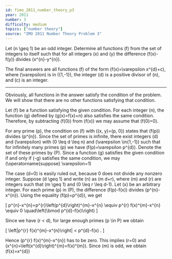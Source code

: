 ```yaml
---
id: fimo_2011_number_theory_p3
year: 2011
number: 3
difficulty: medium
topics: ["number theory"]
source: "IMO 2011 Number Theory Problem 3"
---
```


Let \(n \geq 1\) be an odd integer. Determine all functions \(f\) from the set of integers to itself such that for all integers \(x\) and \(y\) the difference \(f(x)-f(y)\) divides \(x^{n}-y^{n}\).

The final answers are all functions \(f\) of the form \(f(x)=\varepsilon x^{d}+c\), where \(\varepsilon\) is in \(\{1,-1\}\), the integer \(d\) is a positive divisor of \(n\), and \(c\) is an integer.

---
Obviously, all functions in the answer satisfy the condition of the problem. We will show that there are no other functions satisfying that condition.

Let \(f\) be a function satisfying the given condition. For each integer \(n\), the function \(g\) defined by \(g(x)=f(x)+n\) also satisfies the same condition. Therefore, by subtracting \(f(0)\) from \(f(x)\) we may assume that \(f(0)=0\).

For any prime \(p\), the condition on \(f\) with \((x, y)=(p, 0)\) states that \(f(p)\) divides \(p^{n}\). Since the set of primes is infinite, there exist integers \(d\) and \(\varepsilon\) with \(0 \leq d \leq n\) and \(\varepsilon \in\{1,-1\}\) such that for infinitely many primes \(p\) we have \(f(p)=\varepsilon p^{d}\). Denote the set of these primes by \(P\). Since a function \(g\) satisfies the given condition if and only if \(-g\) satisfies the same condition, we may \(\operatorname{suppose} \varepsilon=1\)

The case \(d=0\) is easily ruled out, because 0 does not divide any nonzero integer. Suppose \(d \geq 1\) and write \(n\) as \(m d+r\), where \(m\) and \(r\) are integers such that \(m \geq 1\) and \(0 \leq r \leq d-1\). Let \(x\) be an arbitrary integer. For each prime \(p\) in \(P\), the difference \(f(p)-f(x)\) divides \(p^{n}-x^{n}\). Using the equality \(f(p)=p^{d}\), we get

\[
p^{n}-x^{n}=p^{r}\left(p^{d}\right)^{m}-x^{n} \equiv p^{r} f(x)^{m}-x^{n} \equiv 0 \quad\left(\bmod p^{d}-f(x)\right)
\]

Since we have \(r < d\), for large enough primes \(p \in P\) we obtain

\[
\left|p^{r} f(x)^{m}-x^{n}\right| < p^{d}-f(x) .
\]

Hence \(p^{r} f(x)^{m}-x^{n}\) has to be zero. This implies \(r=0\) and \(x^{n}=\left(x^{d}\right)^{m}=f(x)^{m}\). Since \(m\) is odd, we obtain \(f(x)=x^{d}\)
